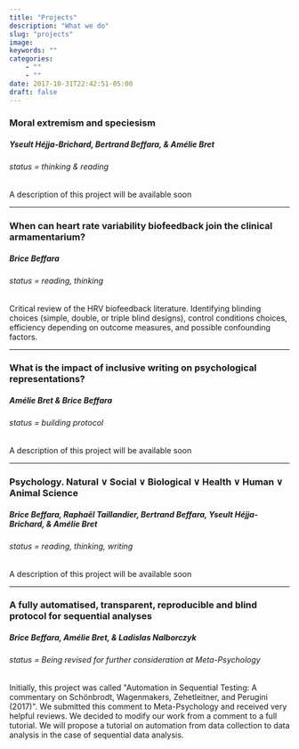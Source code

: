 ```yaml
---
title: "Projects"
description: "What we do"
slug: "projects"
image:
keywords: ""
categories: 
    - ""
    - ""
date: 2017-10-31T22:42:51-05:00
draft: false
---
```


<a name="moral"></a>
### Moral extremism and speciesism <a aria-label="My OSF" target="_blank" href="https://osf.io/8nvfj/"><i class="icon ai ai-osf" aria-hidden="true"></i></a>

##### Yseult Héjja-Brichard, Bertrand Beffara, & Amélie Bret

###### status = thinking & reading

A description of this project will be available soon

--------------------

<a name="hrvb"></a>
### When can heart rate variability biofeedback join the clinical armamentarium? <a aria-label="My OSF" target="_blank" href="https://osf.io/4cdpj/"><i class="icon ai ai-osf" aria-hidden="true"></i></a>

##### Brice Beffara

###### status = reading, thinking

Critical review of the HRV biofeedback literature. Identifying blinding choices (simple, double, or triple blind designs), control conditions choices, efficiency depending on outcome measures, and possible confounding factors.

--------------------

<a name="incluvise"></a>
### What is the impact of inclusive writing on psychological representations? <a aria-label="My OSF" target="_blank" href="https://osf.io/8nvfj/"><i class="icon ai ai-osf" aria-hidden="true"></i></a>

##### Amélie Bret & Brice Beffara

###### status = building protocol

A description of this project will be available soon

--------------------

<a name="psychology"></a>
### Psychology. Natural &or; Social &or; Biological &or; Health &or; Human &or; Animal Science <a aria-label="My OSF" target="_blank" href="https://osf.io/8nvfj/"><i class="icon ai ai-osf" aria-hidden="true"></i></a>

##### Brice Beffara, Raphaël Taillandier, Bertrand Beffara, Yseult Héjja-Brichard, & Amélie Bret

###### status = reading, thinking, writing

A description of this project will be available soon

--------------------

<a name="automation"></a>
### A fully automatised, transparent, reproducible and blind protocol for sequential analyses <a aria-label="My OSF" target="_blank" href="https://osf.io/mwtvk/"><i class="icon ai ai-osf" aria-hidden="true"></i></a>

##### Brice Beffara, Amélie Bret, & Ladislas Nalborczyk

###### status = Being revised for further consideration at Meta-Psychology

Initially, this project was called "Automation in Sequential Testing: A commentary on Schönbrodt, Wagenmakers, Zehetleitner, and Perugini (2017)". We submitted this comment to Meta-Psychology and received very helpful reviews. We decided to modify our work from a comment to a full tutorial. We will propose a tutorial on automation from data collection to data analysis in the case of sequential data analysis.

